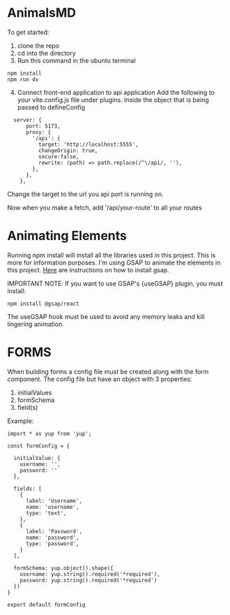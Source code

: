 # AnimalsMD

To get started:

1. clone the repo
2. cd into the directory 
3. Run this command in the ubuntu terminal

```
npm install
npm run dv
```

4. Connect front-end application to api application
Add the following to your vite.config.js file under plugins. Inside the object that is being passed to defineConfig

```
  server: {
      port: 5173,
      proxy: {
        '/api': {
          target: 'http://localhost:5555',
          changeOrigin: true,
          secure:false,
          rewrite: (path) => path.replace(/^\/api/, ''),
        },
      },
    },
```
Change the target to the url you api port is running on. 

Now when you make a fetch, add '/api/your-route' to all your routes

# Animating Elements

Running npm install will install all the libraries used in this project. This is more for information purposes. 
I'm using GSAP to animate the elements in this project. [Here](https://gsap.com/docs/v3/Installation/?tab=npm&module=esm&method=private+registry&tier=free&club=false&require=false&trial=true) are instructions on how to install gsap.

IMPORTANT NOTE: If you want to use GSAP's {useGSAP} plugin, you must install: 

```
npm install @gsap/react
```

The useGSAP hook must be used to avoid any memory leaks and kill lingering animation. 

# FORMS

When building forms a config file must be created along with the form component. The config file but have an object with 3 properties:
  1. initialValues
  2. formSchema
  3. field(s)

Example:
```
import * as yup from 'yup';

const formConfig = {

  initialValue: {
    username: '',
    password: ''
  },

  fields: [
    {
      label: 'Username',
      name: 'username',
      type: 'text',
    },
    {
      label: 'Password',
      name: 'password',
      type: 'password',
    }
  ],

  formSchema: yup.object().shape({
    username: yup.string().required('*required'),
    password: yup.string().required('*required')
  })
}

export default formConfig
```